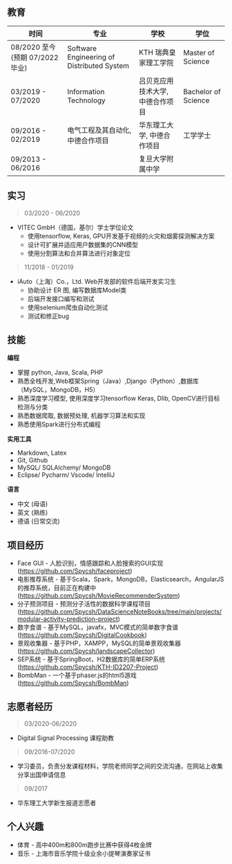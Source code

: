## 教育


|**时间** |**专业** |**学校**|**学位** |
| - | - |- | - |
|08/2020 至今(预期 07/2022 毕业)|Software Engineering of Distributed System|KTH 瑞典皇家理工学院|Master of Science|
|03/2019 - 07/2020|Information Technology| 吕贝克应用技术大学, 中德合作项目|Bachelor of Science|
|09/2016 - 02/2019|电气工程及其自动化, 中德合作项目|华东理工大学, 中德合作项目|工学学士|
|09/2013 - 06/2016||复旦大学附属中学||

## 实习 

> 03/2020 - 06/2020 

- VITEC GmbH（德国，基尔）学士学位论文  
  - 使用tensorflow, Keras, GPU开发基于视频的火灾和烟雾探测解决方案
  - 设计可扩展并适应用户数据集的CNN模型 
  - 使用分割算法和合并算法进行对象定位

> 11/2018 - 01/2019
- iAuto（上海）Co.，Ltd. Web开发部的软件后端开发实习生
    - 协助设计 ER 图, 编写数据库Model类
    - 后端开发接口编写和测试
    - 使用selenium爬虫自动化测试
    - 测试和修正bug

## 技能

**编程**

- 掌握 python, Java, Scala, PHP
- 熟悉全栈开发,Web框架Spring（Java）,Django（Python）,数据库（MySQL，MongoDB，H5）
- 熟悉深度学习模型, 使用深度学习tensorflow Keras, Dlib, OpenCV进行目标检测与分类
- 熟悉数据爬取, 数据预处理, 机器学习算法和实现
- 熟悉使用Spark进行分布式编程


**实用工具**

- Markdown, Latex 
- Git, Github 
- MySQL/ SQLAlchemy/ MongoDB 
- Eclipse/ Pycharm/ Vscode/ IntelliJ 

**语言** 

- 中文 (母语)
- 英文 (熟练) 
- 德语 (日常交流)


## 项目经历

- Face GUI - 人脸识别，情感跟踪和人脸搜索的GUI实现 (https://github.com/Spycsh/faceproject)
- 电影推荐系统 - 基于Scala，Spark，MongoDB，Elasticsearch，AngularJS的推荐系统，目前正在构建中 (https://github.com/Spycsh/MovieRecommenderSystem)
- 分子预测项目 - 预测分子活性的数据科学课程项目 (https://github.com/Spycsh/DataScienceNoteBooks/tree/main/projects/modular-activity-prediction-project)
- 数字食谱 - 基于MySQL，javafx，MVC模式的简单数字食谱 (https://github.com/Spycsh/DigitalCookbook)
- 景观收集器 - 基于PHP，XAMPP，MySQL的简单景观收集器 (https://github.com/Spycsh/landscapeCollector)
- SEP系统 - 基于SpringBoot，H2数据库的简单ERP系统 (https://github.com/Spycsh/KTH-ID2207-Project)
- BombMan - 一个基于phaser.js的html5游戏 (https://github.com/Spycsh/BombMan)


## 志愿者经历
> 03/2020-06/2020

- Digital Signal Processing 课程助教

> 09/2016-07/2020

- 学习委员，负责分发课程材料，学院老师同学之间的交流沟通，在网站上收集分享出国申请信息

> 09/2017
- 华东理工大学新生报道志愿者

## 个人兴趣

- 体育 - 高中400m和800m跑步比赛中获得4枚金牌
- 音乐 - 上海市音乐学院十级业余小提琴演奏家证书

